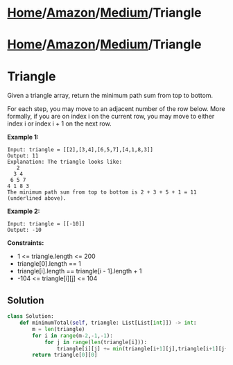 # [Home](./../../..)/[Amazon](./../..)/[Medium](./..)/Triangle
# [Home](./../../..)/[Amazon](./../..)/[Medium](./..)/Triangle
<h1>Triangle</h1>

<p>
Given a triangle array, return the minimum path sum from top to bottom.

For each step, you may move to an adjacent number of the row below. More formally, if you are on index i on the current row, you may move to either index i or index i + 1 on the next row.

</p>

<b>Example 1:</b>

    Input: triangle = [[2],[3,4],[6,5,7],[4,1,8,3]]
    Output: 11
    Explanation: The triangle looks like:
       2
      3 4
     6 5 7
    4 1 8 3
    The minimum path sum from top to bottom is 2 + 3 + 5 + 1 = 11 (underlined above).
    
<b>Example 2:</b>

    Input: triangle = [[-10]]
    Output: -10

<b>Constraints:</b>

- 1 <= triangle.length <= 200
- triangle[0].length == 1
- triangle[i].length == triangle[i - 1].length + 1
- -104 <= triangle[i][j] <= 104

<h2>Solution</h2>

```python
class Solution:
    def minimumTotal(self, triangle: List[List[int]]) -> int:
        m = len(triangle)
        for i in range(m-2,-1,-1):
            for j in range(len(triangle[i])):
                triangle[i][j] += min(triangle[i+1][j],triangle[i+1][j+1]) 
        return triangle[0][0]
```
